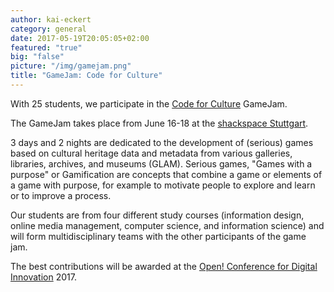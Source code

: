 ```yaml
---
author: kai-eckert
category: general
date: 2017-05-19T20:05:05+02:00
featured: "true"
big: "false"
picture: "/img/gamejam.png"
title: "GameJam: Code for Culture"
---
```

With 25 students, we participate in the [Code for Culture](https://innovation.mfg.de/de/standort/kreativwirtschaft/digitale-kultur/code-for-culture-spielkultur-trifft-kulturspiel-1.47091) GameJam.
<!--more-->
The GameJam takes place from June 16-18 at the [shackspace Stuttgart](http://shackspace.de/shackspace.de/index.php).

3 days and 2 nights are dedicated to the development of (serious) games based on cultural heritage data and metadata from various galleries, libraries, archives, and museums (GLAM). Serious games, "Games with a purpose" or Gamification are concepts that combine a game or elements of a game with purpose, for example to motivate people to explore and learn or to improve a process.

Our students are from four different study courses (information design, online media management, computer science, and information science) and will form multidisciplinary teams with the other participants of the game jam.

The best contributions will be awarded at the [Open! Conference for Digital Innovation](http://www.openkonferenz.de/) 2017.
